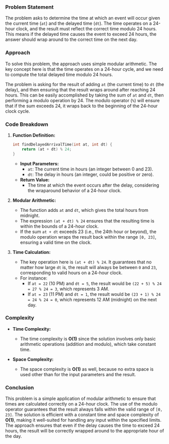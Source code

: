 ### Problem Statement

The problem asks to determine the time at which an event will occur given the current time (`at`) and the delayed time (`dt`). The time operates on a 24-hour clock, and the result must reflect the correct time modulo 24 hours. This means if the delayed time causes the event to exceed 24 hours, the answer should wrap around to the correct time on the next day.

### Approach

To solve this problem, the approach uses simple modular arithmetic. The key concept here is that the time operates on a 24-hour cycle, and we need to compute the total delayed time modulo 24 hours. 

The problem is asking for the result of adding `at` (the current time) to `dt` (the delay), and then ensuring that the result wraps around after reaching 24 hours. This can be easily accomplished by taking the sum of `at` and `dt`, then performing a modulo operation by 24. The modulo operator (`%`) will ensure that if the sum exceeds 24, it wraps back to the beginning of the 24-hour clock cycle.

### Code Breakdown

1. **Function Definition:**
   ```cpp
   int findDelayedArrivalTime(int at, int dt) {
       return (at + dt) % 24;
   }
   ```
   - **Input Parameters:**
     - `at`: The current time in hours (an integer between 0 and 23).
     - `dt`: The delay in hours (an integer, could be positive or zero).
   - **Return Value:**
     - The time at which the event occurs after the delay, considering the wraparound behavior of a 24-hour clock.

2. **Modular Arithmetic:**
   - The function adds `at` and `dt`, which gives the total hours from midnight.
   - The expression `(at + dt) % 24` ensures that the resulting time is within the bounds of a 24-hour clock.
   - If the sum `at + dt` exceeds 23 (i.e., the 24th hour or beyond), the modulo operation wraps the result back within the range `[0, 23]`, ensuring a valid time on the clock.

3. **Time Calculation:**
   - The key operation here is `(at + dt) % 24`. It guarantees that no matter how large `dt` is, the result will always be between `0` and `23`, corresponding to valid hours on a 24-hour clock.
   - For instance:
     - If `at = 22` (10 PM) and `dt = 5`, the result would be `(22 + 5) % 24 = 27 % 24 = 3`, which represents 3 AM.
     - If `at = 23` (11 PM) and `dt = 1`, the result would be `(23 + 1) % 24 = 24 % 24 = 0`, which represents 12 AM (midnight) on the next day.

### Complexity

- **Time Complexity:**
  - The time complexity is **O(1)** since the solution involves only basic arithmetic operations (addition and modulo), which take constant time.

- **Space Complexity:**
  - The space complexity is **O(1)** as well, because no extra space is used other than for the input parameters and the result.

### Conclusion

This problem is a simple application of modular arithmetic to ensure that times are calculated correctly on a 24-hour clock. The use of the modulo operator guarantees that the result always falls within the valid range of `[0, 23]`. The solution is efficient with a constant time and space complexity of **O(1)**, making it well-suited for handling any input within the specified limits. The approach ensures that even if the delay causes the time to exceed 24 hours, the result will be correctly wrapped around to the appropriate hour of the day.